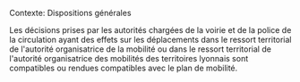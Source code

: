 Contexte: Dispositions générales

Les décisions prises par les autorités chargées de la voirie et de la police de la circulation ayant des effets sur les déplacements dans le ressort territorial de l'autorité organisatrice de la mobilité ou dans le ressort territorial de l'autorité organisatrice des mobilités des territoires lyonnais sont compatibles ou rendues compatibles avec le plan de mobilité.